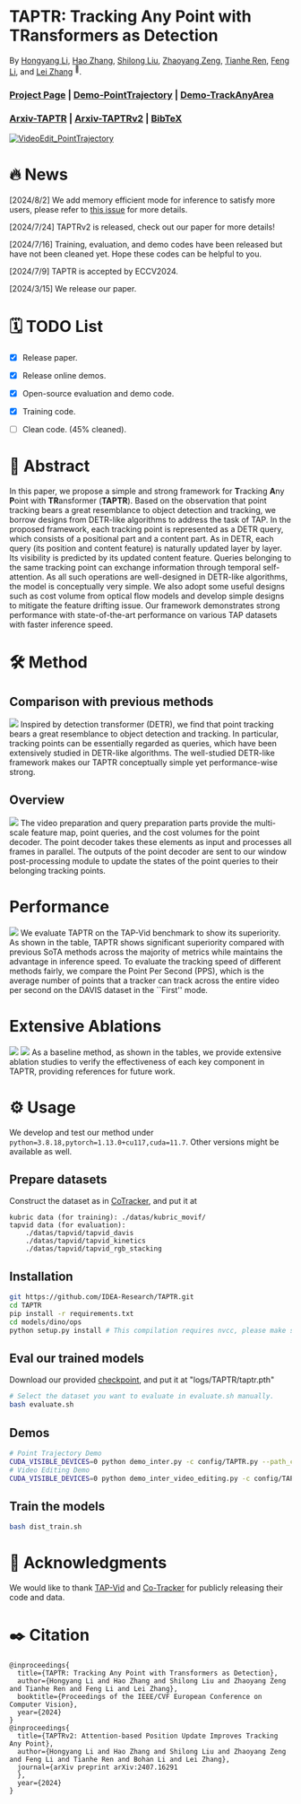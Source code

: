 # TAPTR: **T**racking **A**ny **P**oint with **TR**ansformers as Detection

By [Hongyang Li](https://scholar.google.com.hk/citations?view_op=list_works&hl=zh-CN&user=zdgHNmkAAAAJ&gmla=AMpAcmTJNHoetv6zgfzZkIRcYsFr0UkGGDyl5tAp5etuBqhz3lzYZCQrVDot02xVQ1XTbnMS1fPdAfe0-2--aTXOtewokjyShNLOQQyyhtkolwaz0hvENZpi-pJ-Wg), [Hao Zhang](https://scholar.google.com/citations?user=B8hPxMQAAAAJ&hl=zh-CN), [Shilong Liu](https://scholar.google.com/citations?hl=zh-CN&user=nkSVY3MAAAAJ), [Zhaoyang Zeng](https://scholar.google.com.hk/citations?user=U_cvvUwAAAAJ&hl=zh-CN&oi=sra), [Tianhe Ren](https://scholar.google.com.hk/citations?user=cW4ILs0AAAAJ&hl=zh-CN&oi=sra), [Feng Li](https://scholar.google.com.hk/citations?user=ybRe9GcAAAAJ&hl=zh-CN&oi=sra), and [Lei Zhang](https://scholar.google.com/citations?hl=zh-CN&user=fIlGZToAAAAJ) <sup>:email:</sup>.

### [Project Page](https://taptr.github.io) | [Demo-PointTrajectory](https://taptr-trajectory.deepdataspace.com) | [Demo-TrackAnyArea](https://taptr-videoediting.deepdataspace.com)
### [Arxiv-TAPTR](https://arxiv.org/abs/2403.13042) | [Arxiv-TAPTRv2](https://arxiv.org/abs/2403.13042) | [BibTeX](#citing-taptr)
[![VideoEdit_PointTrajectory](assets/combine_video_coverimage.png)](https://github.com/IDEA-Research/TAPTR/assets/89394032/036503fe-bb4c-4804-affc-c606fd93878f)

# :fire: News

[2024/8/2] We add memory efficient mode for inference to satisfy more users, please refer to [this issue](https://github.com/IDEA-Research/TAPTR/issues/4#issuecomment-2264277331) for more details.

[2024/7/24] TAPTRv2 is released, check out our paper for more details!

[2024/7/16] Training, evaluation, and demo codes have been released but have not been cleaned yet. Hope these codes can be helpful to you. 

[2024/7/9] TAPTR is accepted by ECCV2024.

[2024/3/15] We release our paper.



# :spiral_calendar: TODO List
- [x] Release paper.
- [x] Release online demos.
- [x] Open-source evaluation and demo code.
- [x] Training code.
- [ ] Clean code. (45% cleaned).


# :scroll: Abstract
In this paper, we propose a simple and strong framework for **T**racking **A**ny **P**oint with **TR**ansformer (**TAPTR**). Based on the observation that point tracking bears a great resemblance to object detection and tracking, we borrow designs from DETR-like algorithms to address the task of TAP. In the proposed framework, each tracking point is represented as a DETR query, which consists of a positional part and a content part. As in DETR, each query (its position and content feature) is naturally updated layer by layer. Its visibility is predicted by its updated content feature. Queries belonging to the same tracking point can exchange information through temporal self-attention. As all such operations are well-designed in DETR-like algorithms, the model is conceptually very simple.  We also adopt some useful designs such as cost volume from optical flow models and develop simple designs to mitigate the feature drifting issue. Our framework demonstrates strong performance with state-of-the-art performance on various TAP datasets with faster inference speed. 


# :hammer_and_wrench: Method
## Comparison with previous methods
<img src="assets/comparison.png">
Inspired by detection transformer (DETR), we find that point tracking bears a great resemblance to object detection and tracking. In particular, tracking points can be essentially regarded as queries, which have been extensively studied in DETR-like algorithms.
The well-studied DETR-like framework makes our TAPTR conceptually simple yet performance-wise strong. 

## Overview
<img src="assets/overview.png">
The video preparation and query preparation parts provide the multi-scale feature map, point queries, and the cost volumes for the point decoder. The point decoder takes these elements as input and processes all frames in parallel. The outputs of the point decoder are sent to our window post-processing module to update the states of the point queries to their belonging tracking points.

# Performance
<img src="assets/performance.png">
We evaluate TAPTR on the TAP-Vid benchmark to show its superiority. As shown in the table, TAPTR shows significant superiority compared with previous SoTA methods across the majority of metrics while maintains the advantage in inference speed.
To evaluate the tracking speed of different methods fairly, we compare the Point Per Second (PPS), which is the average number of points that a tracker can track across the entire video per second on the DAVIS dataset in the ``First'' mode.


# Extensive Ablations
<img src="assets/ablation1.png">
<img src="assets/ablation2.png">
As a baseline method, as shown in the tables, we provide extensive ablation studies to verify the effectiveness of each key component in TAPTR, providing references for future work.

# :gear: Usage 
We develop and test our method under ```python=3.8.18,pytorch=1.13.0+cu117,cuda=11.7```. Other versions might be available as well.

## Prepare datasets
Construct the dataset as in [CoTracker](https://github.com/facebookresearch/co-tracker), and put it at 
```
kubric data (for training): ./datas/kubric_movif/
tapvid data (for evaluation): 
    ./datas/tapvid/tapvid_davis
    ./datas/tapvid/tapvid_kinetics
    ./datas/tapvid/tapvid_rgb_stacking
```

## Installation
```sh
git https://github.com/IDEA-Research/TAPTR.git
cd TAPTR
pip install -r requirements.txt
cd models/dino/ops
python setup.py install # This compilation requires nvcc, please make sure you have installed CUDA correctly. CUDA11.7 is tested.
```

## Eval our trained models
Download our provided [checkpoint](https://drive.google.com/file/d/1sb4BXpCsYe6au_2a1M77tapdkodh48Rm/view?usp=share_link), and put it at "logs/TAPTR/taptr.pth"
```sh
# Select the dataset you want to evaluate in evaluate.sh manually. 
bash evaluate.sh
```

## Demos
```sh
# Point Trajectory Demo
CUDA_VISIBLE_DEVICES=0 python demo_inter.py -c config/TAPTR.py --path_ckpt logs/TAPTR/taptr.pth
# Video Editing Demo
CUDA_VISIBLE_DEVICES=0 python demo_inter_video_editing.py -c config/TAPTR.py --path_ckpt logs/TAPTR/taptr.pth
```

## Train the models
```sh
bash dist_train.sh
```

# :herb: Acknowledgments
We would like to thank [TAP-Vid](https://github.com/google-deepmind/tapnet) and [Co-Tracker](https://github.com/facebookresearch/co-tracker) for publicly releasing their code and data. 

# :black_nib: Citation

```
@inproceedings{
  title={TAPTR: Tracking Any Point with Transformers as Detection},
  author={Hongyang Li and Hao Zhang and Shilong Liu and Zhaoyang Zeng and Tianhe Ren and Feng Li and Lei Zhang},
  booktitle={Proceedings of the IEEE/CVF European Conference on Computer Vision},
  year={2024}
}
@inproceedings{
  title={TAPTRv2: Attention-based Position Update Improves Tracking Any Point},
  author={Hongyang Li and Hao Zhang and Shilong Liu and Zhaoyang Zeng and Feng Li and Tianhe Ren and Bohan Li and Lei Zhang},
  journal={arXiv preprint arXiv:2407.16291
  },
  year={2024}
}
```
